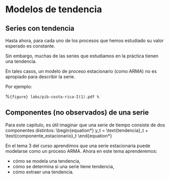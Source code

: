 # Modelos de tendencia




## Series con tendencia

Hasta ahora, para cada uno de los procesos que hemos estudiado su valor esperado es constante.

Sin embargo, muchas de las series que estudiamos en la práctica tienen una tendencia.

En tales casos, un modelo de proceso estacionario (como ARMA) no es apropiado para describir la serie.

Por ejemplo:

%```{figure} labs/pib-costa-rica-I(1).pdf
%```



## Componentes (no observados) de una serie
Para este capítulo, es útil imaginar que una serie de tiempo consiste de dos componentes distintos:
\begin{equation*}
y_t = \text{tendencia}_t + \text{componente_estacionario}_t
\end{equation*}

En el tema 3 del curso aprendimos que una serie estacionaria puede modelarse como un proceso ARMA. Ahora en este tema aprenderemos:

- cómo se modela una tendencia,
- cómo se determina si una serie tiene tendencia,
- cómo extraer una tendencia.


